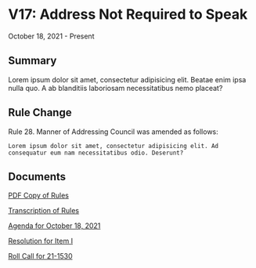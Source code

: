 # V17: Address Not Required to Speak

October 18, 2021 - Present 

## Summary

Lorem ipsum dolor sit amet, consectetur adipisicing elit. Beatae enim ipsa nulla quo. A ab blanditiis laboriosam necessitatibus nemo placeat? 

## Rule Change

 Rule 28. Manner of Addressing Council was amended as follows:

    Lorem ipsum dolor sit amet, consectetur adipisicing elit. Ad consequatur eum nam necessitatibus odio. Deserunt? 
    
## Documents

[PDF Copy of Rules](./copy.pdf)

[Transcription of Rules](./transcription.md)

[Agenda for October 18, 2021](./agenda.pdf)

[Resolution for Item I](./resolution.pdf)

[Roll Call for 21-1530](./roll_call.pdf)
